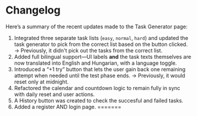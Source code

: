 # Changelog

Here’s a summary of the recent updates made to the Task Generator page:

1. Integrated three separate task lists (`easy`, `normal`, `hard`) and updated the task generator to pick from the correct list based on the button clicked. -> Previously, it didn't pick out the tasks from the correct list.
2. Added full bilingual support—UI labels **and** the task texts themselves are now translated into English and Hungarian, with a language toggle.  
3. Introduced a “+1 try” button that lets the user gain back one remaining attempt when needed until the test phase ends. -> Previously, it would reset only at midnight.
4. Refactored the calendar and countdown logic to remain fully in sync with daily reset and user actions.
5. A History button was created to check the succesful and failed tasks.
6. Added a register AND login page.
=======
